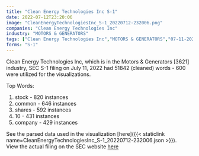 ```yaml
---
title: "Clean Energy Technologies Inc S-1"
date: 2022-07-12T23:20:06
image: "CleanEnergyTechnologiesInc_S-1_20220712-232006.png"
companies: "Clean Energy Technologies Inc"
industry: "MOTORS & GENERATORS"
tags: ["Clean Energy Technologies Inc","MOTORS & GENERATORS","07-11-2022","S-1"]
forms: "S-1"
---
```

Clean Energy Technologies Inc, which is in the Motors & Generators [3621] industry, SEC S-1 filing on July 11, 2022 had 51842 (cleaned) words - 600 were utilized for the visualizations.

Top Words:
1. stock - 820 instances
2. common - 646 instances
3. shares - 592 instances
4. 10 - 431 instances
5. company - 429 instances


See the parsed data used in the visualization [here]({{< staticlink name=CleanEnergyTechnologiesInc_S-1_20220712-232006.json >}}).  
View the actual filing on the SEC website [here](https://www.sec.gov/Archives/edgar/data/1329606/0001493152-22-018967.txt)